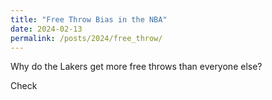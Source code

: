 ```yaml
---
title: "Free Throw Bias in the NBA"
date: 2024-02-13
permalink: /posts/2024/free_throw/
---
```


Why do the Lakers get more free throws than everyone else?

Check